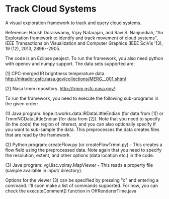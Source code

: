 Track Cloud Systems
===================

A visual exploration framework to track and query cloud systems.

Reference:
Harish Doraiswamy, Vijay Natarajan, and Ravi S. Nanjundiah, "An Exploration framework to identify and track movement of cloud systems", IEEE Transactions on Visualization and Computer Graphics (IEEE SciVis ’13), 19 (12), 2013, 2896--2905.


The code is an Eclipse peoject. To run the framework, you also need python with opencv and numpy support. The data sets supported are:

[1] CPC-merged IR brightness temperature data. http://mirador.gsfc.nasa.gov/collections/MERG__001.shtml

[2] Nasa trmm repository. http://trmm.gsfc.nasa.gov/.

To run the framework, you need to execute the following sub-programs in the given order:

(1) Java program: hope.it.works.data.IRDataLittleEndian (for data from [1]) or TrmmNCDataLittleEndian (for data from [2]). Note that you need to specify (in the code) the region of interest, and you can also optionally specify if you want to sub-sample the data. This preprocesses the data creates files that are read by the framework.

(2) Python program: createFlow.py (or createFlowTrmm.py) - This creates a flow field using the preprocessed data. Note again that you need to specify the resolution, extent, and other options (data location etc.) in the code.

(3) Java program: vgl.iisc.volray.MapViewer - This reads a property file (sample available in input/ directory). 

Options for the viewer (3) can be specified by pressing "c" and entering a command. I'll soon make a list of commands supported.
For now, you can check the executeComment() function in OffRendererTime.java 



